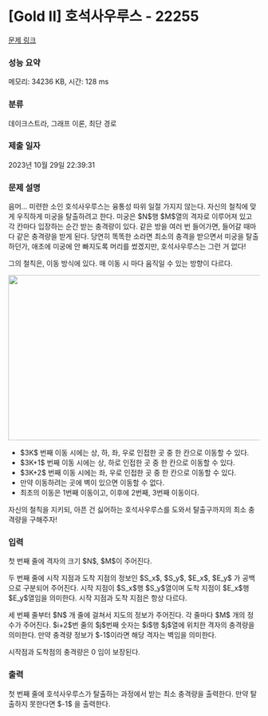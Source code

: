 # [Gold II] 호석사우루스 - 22255 

[문제 링크](https://www.acmicpc.net/problem/22255) 

### 성능 요약

메모리: 34236 KB, 시간: 128 ms

### 분류

데이크스트라, 그래프 이론, 최단 경로

### 제출 일자

2023년 10월 29일 22:39:31

### 문제 설명

<p>음머... 미련한 소인 호석사우루스는 융통성 따위 일절 가지지 않는다. 자신의 철칙에 맞게 우직하게 미궁을 탈출하려고 한다. 미궁은 $N$행 $M$열의 격자로 이루어져 있고 각 칸마다 입장하는 순간 받는 충격량이 있다. 같은 방을 여러 번 들어가면, 들어갈 때마다 같은 충격량을 받게 된다. 당연히 똑똑한 소라면 최소의 충격을 받으면서 미궁을 탈출하던가, 애초에 미궁에 안 빠지도록 머리를 썼겠지만, 호석사우루스는 그런 거 없다!</p>

<p>그의 철칙은, 이동 방식에 있다. 매 이동 시 마다 움직일 수 있는 방향이 다르다.</p>

<p style="text-align: center;"><img alt="" src="" style="height: 331px; width: 900px;"></p>

<ul>
	<li>$3K$ 번째 이동 시에는 상, 하, 좌, 우로 인접한 곳 중 한 칸으로 이동할 수 있다.</li>
	<li>$3K+1$ 번째 이동 시에는 상, 하로 인접한 곳 중 한 칸으로 이동할 수 있다.</li>
	<li>$3K+2$ 번째 이동 시에는 좌, 우로 인접한 곳 중 한 칸으로 이동할 수 있다.</li>
	<li>만약 이동하려는 곳에 벽이 있으면 이동할 수 없다.</li>
	<li>최초의 이동은 1번째 이동이고, 이후에 2번째, 3번째 이동이다.</li>
</ul>

<p>자신의 철칙을 지키되, 아픈 건 싫어하는 호석사우루스를 도와서 탈출구까지의 최소 충격량을 구해주자!</p>

### 입력 

 <p>첫 번째 줄에 격자의 크기 $N$, $M$이 주어진다.</p>

<p>두 번째 줄에 시작 지점과 도착 지점의 정보인 $S_x$, $S_y$, $E_x$, $E_y$ 가 공백으로 구분되어 주어진다. 시작 지점이 $S_x$행 $S_y$열이며 도착 지점이 $E_x$행 $E_y$열임을 의미한다. 시작 지점과 도착 지점은 항상 다르다.</p>

<p>세 번째 줄부터 $N$ 개 줄에 걸쳐서 지도의 정보가 주어진다. 각 줄마다 $M$ 개의 정수가 주어진다. $i+2$번 줄의 $j$번째 숫자는 $i$행 $j$열에 위치한 격자의 충격량을 의미한다. 만약 충격량 정보가 $-1$이라면 해당 격자는 벽임을 의미한다.</p>

<p>시작점과 도착점의 충격량은 0 임이 보장된다.</p>

### 출력 

 <p>첫 번째 줄에 호석사우루스가 탈출하는 과정에서 받는 최소 충격량을 출력한다. 만약 탈출하지 못한다면 $-1$ 을 출력한다.</p>

